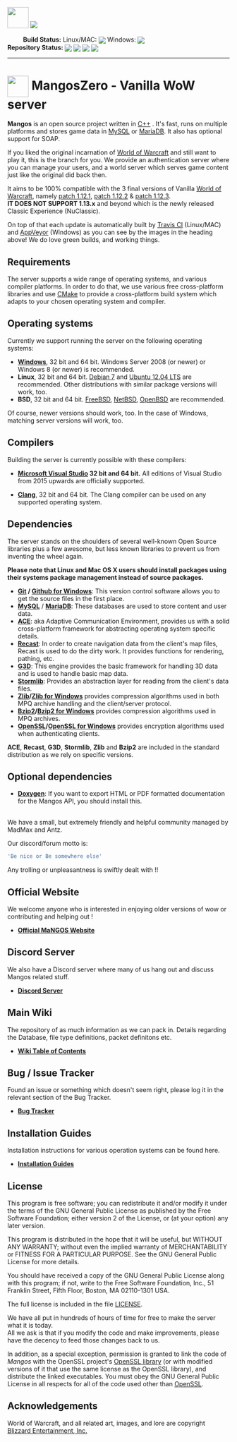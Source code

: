 [<img src='https://www.getmangos.eu/!assets_mangos/currentlogo.gif' width="48" border=0>][8]
[<img src='https://www.getmangos.eu/!assets_mangos/logo2.png' border=0>][3]

&nbsp;&nbsp;&nbsp;&nbsp;&nbsp;&nbsp;&nbsp;&nbsp;&nbsp;<B>Build Status:</b>
 Linux/MAC: [<img src='https://travis-ci.org/mangoszero/server.png' border=0 valign="middle">][10]
 Windows: [<img src='https://ci.appveyor.com/api/projects/status/github/mangoszero/server?branch=master&svg=true' border=0 valign="middle">][11]
 <br><b>Repository Status:</b> 
[<img src='https://api.codacy.com/project/badge/Grade/895a7434531a456ba12410ac585717c8' border=0 valign="middle"/>][12]
[<img src='https://www.codefactor.io/repository/github/mangoszero/server/badge' border=0 valign="middle"/>][13]
[<img src='https://img.shields.io/badge/PRs-welcome-brightgreen.svg?style=flat' border=0 valign="middle"/>][14]
[<img src='https://img.shields.io/discord/286167585270005763.svg' border=0 valign="middle"/>][9]

---

[<img src="https://www.getmangos.eu/!assets_mangos/Mangos0.png" width="48" valign="middle"/>][8]
 **MangosZero - Vanilla WoW server**
===

**Mangos** is an open source project written in [C++][7] . It's fast, runs on multiple
platforms and stores game data in [MySQL][40] or [MariaDB][41]. It also has 
optional support for SOAP.

If you liked the original incarnation of [World of Warcraft][2] and still want to play it,
this is the branch for you. We provide an authentication server where you can manage your users, 
and a world server which serves game content just like the original did back then.

It aims to be 100% compatible with the 3 final versions of Vanilla [World of Warcraft][2], 
namely [patch 1.12.1][4], [patch 1.12.2][5] & [patch 1.12.3][6].
<br>**IT DOES NOT SUPPORT 1.13.x** and beyond which is the newly released Classic Experience (NuClassic).

On top of that each update is automatically built by [Travis CI][10] (Linux/MAC) and [AppVeyor][11] (Windows)
as you can see by the images in the heading above! We do love green builds, and working things.

Requirements
------------
The server supports a wide range of operating systems, and various compiler platforms.
In order to do that, we use various free cross-platform libraries and use [CMake][19] to provide
a cross-platform build system which adapts to your chosen operating system and compiler.

Operating systems
-----------------
Currently we support running the server on the following operating systems:

* **[Windows][20]**, 32 bit and 64 bit. Windows Server 2008 (or newer) or Windows 8 (or newer) is recommended.
* **Linux**, 32 bit and 64 bit. [Debian 7][21] and [Ubuntu 12.04 LTS][22] are
  recommended. Other distributions with similar package versions will work, too.
* **BSD**, 32 bit and 64 bit. [FreeBSD][23], [NetBSD][24], [OpenBSD][25] are recommended.

Of course, newer versions should work, too. In the case of Windows, matching
server versions will work, too.

Compilers
---------
Building the server is currently possible with these compilers:

* **[Microsoft Visual Studio][31] 32 bit and 64 bit.** All editions of Visual Studio
from 2015 upwards are officially supported.

* **[Clang][33]**, 32 bit and 64 bit. The Clang compiler can be used on any
  supported operating system.

Dependencies
------------
The server stands on the shoulders of several well-known Open Source libraries plus
a few awesome, but less known libraries to prevent us from inventing the wheel again.

**Please note that Linux and Mac OS X users should install packages using
their systems package management instead of source packages.**

* **[Git][34] / [Github for Windows][35]**: This version control software allows you to get the source files in the first place.
* **[MySQL][40]** / **[MariaDB][41]**: These databases are used to store content and user data.
* **[ACE][43]**: aka Adaptive Communication Environment, provides us with a solid cross-platform framework for abstracting operating system specific details.
* **[Recast][44]**: In order to create navigation data from the client's map files, Recast is used to do the dirty work. It provides functions for rendering, pathing, etc.
* **[G3D][45]**: This engine provides the basic framework for handling 3D data and is used to handle basic map data.
* **[Stormlib][46]**: Provides an abstraction layer for reading from the client's data files.
* **[Zlib][53]/[Zlib for Windows][51]** provides compression algorithms used in both MPQ archive handling and the client/server protocol.
* **[Bzip2][54]/[Bzip2 for Windows][52]** provides compression algorithms used in MPQ archives.
* **[OpenSSL][48]/[OpenSSL for Windows][55]** provides encryption algorithms used when authenticating clients.

**ACE**, **Recast**, **G3D**, **Stormlib**, **Zlib** and **Bzip2** are included in the standard distribution as
we rely on specific versions.

Optional dependencies
---------------------

* **[Doxygen][49]**: If you want to export HTML or PDF formatted documentation for the Mangos API, you should install this.


<br>We have a small, but extremely friendly and helpful community managed by MadMax and Antz.


Our discord/forum motto is: 
```js
'Be nice or Be somewhere else'
```
Any trolling or unpleasantness is swiftly dealt with !!

**Official Website**
----

We welcome anyone who is interested in enjoying older versions of wow or contributing and helping out !

* [**Official MaNGOS Website**][3]  

**Discord Server**
----

We also have a Discord server where many of us hang out and discuss Mangos related stuff.

* [**Discord Server**][9]

**Main Wiki**
----

The repository of as much information as we can pack in. Details regarding the Database, file type definitions, packet definitons etc.

* [**Wiki Table of Contents**][15]


**Bug / Issue Tracker**
----

Found an issue or something which doesn't seem right, please log it in the relevant section of the Bug Tracker.

* [**Bug Tracker**][16]

**Installation Guides**
----

Installation instructions for various operation systems can be found here.

* [**Installation Guides**][17] 


License
-------
This program is free software; you can redistribute it and/or modify it under
the terms of the GNU General Public License as published by the Free Software
Foundation; either version 2 of the License, or (at your option) any later
version.

This program is distributed in the hope that it will be useful, but WITHOUT ANY
WARRANTY; without even the implied warranty of MERCHANTABILITY or FITNESS FOR A
PARTICULAR PURPOSE.  See the GNU General Public License for more details.

You should have received a copy of the GNU General Public License along with
this program; if not, write to the Free Software Foundation, Inc., 51 Franklin
Street, Fifth Floor, Boston, MA 02110-1301 USA.

The full license is included in the file [LICENSE](LICENSE).

We have all put in hundreds of hours of time for free to make the server what it
is today.
<br>All we ask is that if you modify the code and make improvements, please have
the decency to feed those changes back to us.

In addition, as a special exception, permission is granted to link the code of
*Mangos* with the OpenSSL project's [OpenSSL library][48] (or with modified
versions of it that use the same license as the OpenSSL library), and distribute
the linked executables. You must obey the GNU General Public License in all
respects for all of the code used other than [OpenSSL][48].

Acknowledgements
--------
World of Warcraft, and all related art, images, and lore are copyright [Blizzard Entertainment, Inc.][1]


[1]: http://blizzard.com/ "Blizzard Entertainment Inc. - We love you!"
[2]: https://worldofwarcraft.com/ "World of Warcraft"
[3]: https://www.getmangos.eu "Main MaNGOS Website"
[4]: http://www.wowpedia.org/Patch_1.12.1 "Vanilla WoW - Patch 1.12.1 release notes"
[5]: http://www.wowpedia.org/Patch_1.12.2 "Vanilla WoW - Patch 1.12.2 release notes"
[6]: http://www.wowpedia.org/Patch_1.12.3 "Vanilla WoW - Patch 1.12.3 release notes"
[7]: http://www.cppreference.com/ "C / C++ reference"
[8]: https://github.com/mangos/mangos/mangosFamily.md "The MaNGOS family of Icons"
[9]: https://discord.gg/fPxMjHS8xs "Our community hub on Discord"
[10]: https://travis-ci.com/github/mangoszero/server/builds "Travis CI - Linux/MAC build status"
[11]: https://ci.appveyor.com/project/MaNGOS/server-9fytl/history "AppVeyor Scan - Windows build status"
[12]: https://app.codacy.com/gh/mangoszero/server/dashboard "Codacy Code Status"
[13]: https://www.codefactor.io/repository/github/mangoszero/server "Codefactor Code Status"
[14]: http://makeapullrequest.com "Show PR's Welcome Icon"
[15]: http://getmangos.eu/wiki "Mangos Wiki"
[16]: https://www.getmangos.eu/bug-tracker/mangos-zero/ "Mangos Online tracker"
[17]: https://www.getmangos.eu/wiki/documentation/installation-guides/ "Installation Guides"
[19]: http://www.cmake.org/ "CMake - Cross Platform Make"
[20]: http://windows.microsoft.com/ "Microsoft Windows"
[21]: http://www.debian.org/ "Debian - The Universal Operating System"
[22]: http://www.ubuntu.com/ "Ubuntu - The world's most popular free OS"
[23]: http://www.freebsd.org/ "FreeBSD - The Power To Serve"
[24]: http://www.netbsd.org/ "NetBSD - The NetBSD Project"
[25]: http://www.openbsd.org/ "OpenBSD - Free, functional and secure"
[31]: https://visualstudio.microsoft.com/vs/older-downloads/ "Visual Studio Downloads"
[33]: http://clang.llvm.org/ "clang - a C language family frontend for LLVM"
[34]: http://git-scm.com/ "Git - Distributed version control system"
[35]: http://windows.github.com/ "github - windows client"
[40]: https://dev.mysql.com/downloads/ "MySQL - The world's most popular open source database"
[41]: https://mariadb.org/download/ "MariaDB - An enhanced, drop-in replacement for MySQL"
[43]: http://www.dre.vanderbilt.edu/~schmidt/ACE.html "ACE - The ADAPTIVE Communication Environment"
[44]: http://github.com/memononen/recastnavigation "Recast - Navigation-mesh Toolset for Games"
[45]: http://sourceforge.net/projects/g3d/ "G3D - G3D Innovation Engine"
[46]: http://zezula.net/en/mpq/stormlib.html "Stormlib - A library for reading data from MPQ archives"
[48]: http://www.openssl.org/ "OpenSSL - The Open Source toolkit for SSL/TLS"
[49]: https://www.doxygen.nl/download.html "Doxygen - API documentation generator"
[51]: http://gnuwin32.sourceforge.net/packages/zlib.htm "Zlib for Windows"
[52]: http://gnuwin32.sourceforge.net/packages/bzip2.htm "Bzip2 for Windows"
[53]: http://www.zlib.net/ "Zlib"
[54]: http://www.bzip.org/ "Bzip2"
[55]: http://slproweb.com/products/Win32OpenSSL.html "OpenSSL for Windows"
